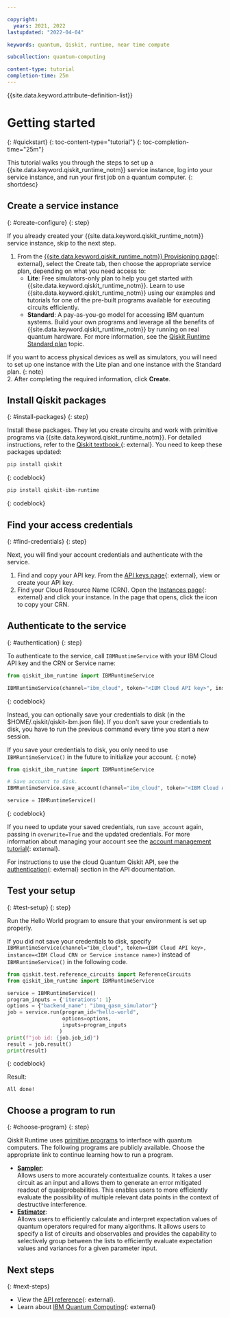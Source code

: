 ```yaml
---

copyright:
  years: 2021, 2022
lastupdated: "2022-04-04"

keywords: quantum, Qiskit, runtime, near time compute

subcollection: quantum-computing

content-type: tutorial
completion-time: 25m
---
```


{{site.data.keyword.attribute-definition-list}}


# Getting started
{: #quickstart}
{: toc-content-type="tutorial"}
{: toc-completion-time="25m"}

This tutorial walks you through the steps to set up a {{site.data.keyword.qiskit_runtime_notm}} service instance, log into your service instance, and run your first job on a quantum computer.
{: shortdesc}


## Create a service instance
{: #create-configure}
{: step}

If you already created your {{site.data.keyword.qiskit_runtime_notm}} service instance, skip to the next step.

1. From the [{{site.data.keyword.qiskit_runtime_notm}} Provisioning page](/catalog/services/quantum-computing){: external}, select the Create tab, then choose the appropriate service plan, depending on what you need access to:
      - **Lite**: Free simulators-only plan to help you get started with {{site.data.keyword.qiskit_runtime_notm}}. Learn to use {{site.data.keyword.qiskit_runtime_notm}} using our examples and tutorials for one of the pre-built programs available for executing circuits efficiently.
      - **Standard**: A pay-as-you-go model for accessing IBM quantum systems. Build your own programs and leverage all the benefits of {{site.data.keyword.qiskit_runtime_notm}} by running on real quantum hardware. For more information, see the [Qiskit Runtime Standard plan](/docs/quantum-computing?topic=quantum-computing-cost) topic.

If you want to access physical devices as well as simulators, you will need to set up one instance with the Lite plan and one instance with the Standard plan.
{: note}      
2. After completing the required information, click **Create**.

## Install Qiskit packages
{: #install-packages}
{: step}

Install these packages.  They let you create circuits and work with primitive programs via {{site.data.keyword.qiskit_runtime_notm}}. For detailed instructions, refer to the [Qiskit textbook.](https://qiskit.org/textbook/ch-appendix/qiskit.html){: external}. You need to keep these packages updated:

```Python
pip install qiskit
```
{: codeblock}

```Python
pip install qiskit-ibm-runtime
```
{: codeblock}

## Find your access credentials
{: #find-credentials}
{: step}

Next, you will find your account credentials and authenticate with the service.

1. Find and copy your API key. From the [API keys page](https://cloud.ibm.com/iam/apikeys){: external}, view or create your API key.
2. Find your Cloud Resource Name (CRN). Open the [Instances page](https://cloud.ibm.com/quantum/instances){: external} and click your instance. In the page that opens, click the icon to copy your CRN.

## Authenticate to the service
{: #authentication}
{: step}

To authenticate to the service, call  `IBMRuntimeService` with your IBM Cloud API key and the CRN or Service name:

```python
from qiskit_ibm_runtime import IBMRuntimeService

IBMRuntimeService(channel="ibm_cloud", token="<IBM Cloud API key>", instance="<IBM Cloud CRN or Service instance name>")

```
{: codeblock}


Instead, you can optionally save your credentials to disk (in the $HOME/.qiskit/qiskit-ibm.json file).  If you don't save your credentials to disk, you have to run the previous command every time you start a new session.

If you save your credentials to disk, you only need to use `IBMRuntimeService()` in the future to initialize your account.
{: note}

```python
from qiskit_ibm_runtime import IBMRuntimeService

# Save account to disk.
IBMRuntimeService.save_account(channel="ibm_cloud", token="<IBM Cloud API key>", instance="<IBM Cloud CRN or Service instance name>")

service = IBMRuntimeService()
```
{: codeblock}

If you need to update your saved credentials, run `save_account` again, passing in `overwrite=True`  and the updated credentials.  For more information about managing your account see the [account management tutorial](https://qiskit.org/documentation/partners/qiskit_ibm_runtime/tutorials/04_account_management.html){: external}.

For instructions to use the cloud Quantum Qiskit API, see the [authentication](/apidocs/quantum-computing#authentication){: external} section in the API documentation.

## Test your setup
{: #test-setup}
{: step}

Run the Hello World program to ensure that your environment is set up properly.

If you did not save your credentials to disk, specify `IBMRuntimeService(channel="ibm_cloud", token=<IBM Cloud API key>, instance=<IBM Cloud CRN or Service instance name>)`
instead of `IBMRuntimeService()` in the following code.

```Python
from qiskit.test.reference_circuits import ReferenceCircuits
from qiskit_ibm_runtime import IBMRuntimeService

service = IBMRuntimeService()
program_inputs = {'iterations': 1}
options = {"backend_name": "ibmq_qasm_simulator"}
job = service.run(program_id="hello-world",
                  options=options,
                  inputs=program_inputs
                 )
print(f"job id: {job.job_id}")
result = job.result()
print(result)
```
{: codeblock}

Result:

```text
All done!
```

## Choose a program to run
{: #choose-program}
{: step}

Qiskit Runtime uses [primitive programs](/docs/quantum-computing?topic=quantum-computing-overview) to interface with quantum computers. The following programs are publicly available. Choose the appropriate link to continue learning how to run a program.

- **[Sampler](/docs/quantum-computing?topic=quantum-computing-example-sampler)**:  
       Allows users to more accurately contextualize counts. It takes a user circuit as an input and allows them to generate an error mitigated readout of quasiprobabilities. This enables users to more efficiently evaluate the possibility of multiple relevant data points in the context of destructive interference.
- **[Estimator](/docs/quantum-computing?topic=quantum-computing-example-estimator)**:  
       Allows users to efficiently calculate and interpret expectation values of quantum operators required for many algorithms. It allows users to specify a list of circuits and observables and provides the capability to selectively group between the lists to efficiently evaluate expectation values and variances for a given parameter input. 

## Next steps
{: #next-steps}

- View the [API reference](/apidocs/quantum-computing){: external}.
- Learn about [IBM Quantum Computing](https://www.ibm.com/quantum-computing/){: external}
